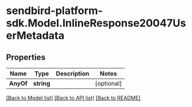 
# sendbird-platform-sdk.Model.InlineResponse20047UserMetadata

## Properties

Name | Type | Description | Notes
------------ | ------------- | ------------- | -------------
**AnyOf** | **string** |  | [optional] 

[[Back to Model list]](../README.md#documentation-for-models)
[[Back to API list]](../README.md#documentation-for-api-endpoints)
[[Back to README]](../README.md)

